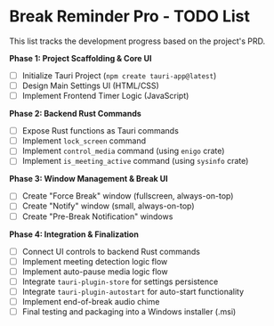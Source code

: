 # Break Reminder Pro - TODO List

This list tracks the development progress based on the project's PRD.

**Phase 1: Project Scaffolding & Core UI**
- [ ] Initialize Tauri Project (`npm create tauri-app@latest`)
- [ ] Design Main Settings UI (HTML/CSS)
- [ ] Implement Frontend Timer Logic (JavaScript)

**Phase 2: Backend Rust Commands**
- [ ] Expose Rust functions as Tauri commands
- [ ] Implement `lock_screen` command
- [ ] Implement `control_media` command (using `enigo` crate)
- [ ] Implement `is_meeting_active` command (using `sysinfo` crate)

**Phase 3: Window Management & Break UI**
- [ ] Create "Force Break" window (fullscreen, always-on-top)
- [ ] Create "Notify" window (small, always-on-top)
- [ ] Create "Pre-Break Notification" windows

**Phase 4: Integration & Finalization**
- [ ] Connect UI controls to backend Rust commands
- [ ] Implement meeting detection logic flow
- [ ] Implement auto-pause media logic flow
- [ ] Integrate `tauri-plugin-store` for settings persistence
- [ ] Integrate `tauri-plugin-autostart` for auto-start functionality
- [ ] Implement end-of-break audio chime
- [ ] Final testing and packaging into a Windows installer (.msi)
